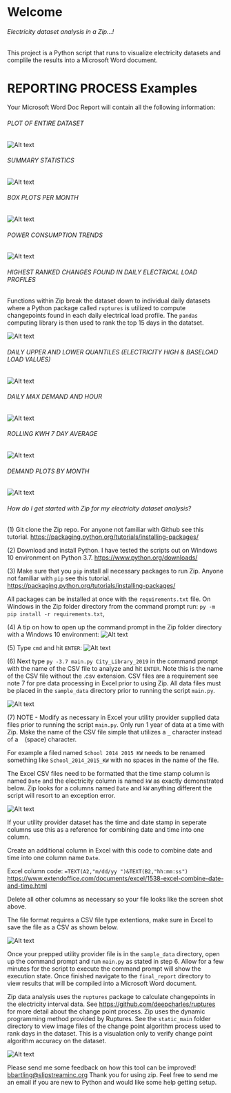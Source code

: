 # Welcome 
###### Electricity dataset analysis in a Zip...!

This project is a Python script that runs to visualize electricity datasets and complile the results into a Microsoft Word document.

# REPORTING PROCESS Examples

Your Microsoft Word Doc Report will contain all the following information:
###### PLOT OF ENTIRE DATASET
![Alt text](https://github.com/bbartling/zip/blob/master/images/1.PNG)

###### SUMMARY STATISTICS
![Alt text](https://github.com/bbartling/zip/blob/master/images/2.PNG)

###### BOX PLOTS PER MONTH
![Alt text](https://github.com/bbartling/zip/blob/master/images/10.PNG)

###### POWER CONSUMPTION TRENDS
![Alt text](https://github.com/bbartling/zip/blob/master/images/11.PNG)

###### HIGHEST RANKED CHANGES FOUND IN DAILY ELECTRICAL LOAD PROFILES
Functions within Zip break the dataset down to individual daily datasets where a Python package called `ruptures` is utilized to compute changepoints found in each daily electrical load profile. The `pandas` computing library is then used to rank the top 15 days in the datatset.

![Alt text](https://github.com/bbartling/zip/blob/master/images/3.PNG)

###### DAILY UPPER AND LOWER QUANTILES (ELECTRICITY HIGH & BASELOAD LOAD VALUES)
![Alt text](https://github.com/bbartling/zip/blob/master/images/4.PNG)

###### DAILY MAX DEMAND AND HOUR
![Alt text](https://github.com/bbartling/zip/blob/master/images/5.PNG)

###### ROLLING KWH 7 DAY AVERAGE
![Alt text](https://github.com/bbartling/zip/blob/master/images/7.PNG)

###### DEMAND PLOTS BY MONTH
![Alt text](https://github.com/bbartling/zip/blob/master/images/9.PNG)





###### How do I get started with Zip for my electricity dataset analysis? 
(1) Git clone the Zip repo. For anyone not familiar with Github see this tutorial.
https://packaging.python.org/tutorials/installing-packages/


(2) Download and install Python. I have tested the scripts out on Windows 10 environment on Python 3.7.
https://www.python.org/downloads/


(3) Make sure that you `pip` install all necessary packages to run Zip. Anyone not familiar with `pip` see this tutorial.
https://packaging.python.org/tutorials/installing-packages/

All packages can be installed at once with the `requirements.txt` file. On Windows in the Zip folder directory from the command prompt run:
`py -m pip install -r requirements.txt`,


(4) A tip on how to open up the command prompt in the Zip folder directory with a Windows 10 environment:
 ![Alt text](https://github.com/bbartling/zip/blob/master/images/One.PNG)
 
 
(5) Type `cmd` and hit `ENTER`:
 ![Alt text](https://github.com/bbartling/zip/blob/master/images/cmd.PNG)
 
 
(6) Next type `py -3.7 main.py City_Library_2019` in the command prompt with the name of the CSV file to analyze and hit `ENTER`. Note this is the name of the CSV file without the .csv extension. CSV files are a requirement see note 7 for pre data processing in Excel prior to using Zip. All data files must be placed in the `sample_data` directory prior to running the script `main.py`.

 ![Alt text](https://github.com/bbartling/zip/blob/master/images/app.PNG)
 

(7) NOTE - Modify as necessary in Excel your utility provider supplied data files prior to running the script `main.py`. Only run 1 year of data at a time with Zip. Make the name of the CSV file simple that utilizes a `_` character instead of a ` ` (space) character. 

For example a filed named `School 2014 2015 KW` needs to be renamed something like `School_2014_2015_KW` with no spaces in the name of the file.


The Excel CSV files need to be formatted that the time stamp column is named `Date` and the electricity column is named `kW` as exactly demonstrated below. Zip looks for a columns named `Date` and `kW` anything different the script will resort to an exception error. 

![Alt text](https://github.com/bbartling/zip/blob/master/images/excel.PNG)

If your utility provider dataset has the time and date stamp in seperate columns use this as a reference for combining date and time into one column. 

Create an additional column in Excel with this code to combine date and time into one column name `Date`.

Excel column code:
`=TEXT(A2,"m/dd/yy ")&TEXT(B2,"hh:mm:ss")`
https://www.extendoffice.com/documents/excel/1538-excel-combine-date-and-time.html

Delete all other columns as necessary so your file looks like the screen shot above.

The file format requires a CSV file type extentions, make sure in Excel to save the file as a CSV as shown below.

![Alt text](https://github.com/bbartling/zip/blob/master/images/CSV.PNG)

Once your prepped utility provider file is in the `sample_data` directory, open up the command prompt and run `main.py` as stated in step 6. Allow for a few minutes for the script to execute the command prompt will show the execution state. Once finished navigate to the `final_report` directory to view results that will be compiled into a Microsoft Word document.

Zip data analysis uses the `ruptures` package to calculate changepoints in the electricity interval data. See https://github.com/deepcharles/ruptures for more detail about the change point process. Zip uses the dynamic programming method provided by Ruptures. See the `static_main` folder directory to view image files of the change point algorithm process used to rank days in the dataset. This is a visualation only to verify change point algorithm accuracy on the dataset.

![Alt text](https://github.com/bbartling/zip/blob/master/images/8.PNG)


Please send me some feedback on how this tool can be improved! bbartling@slipstreaminc.org
Thank you for using zip. Feel free to send me an email if you are new to Python and would like some help getting setup.
